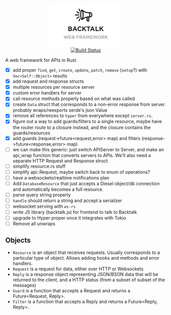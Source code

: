 <p align="center">
  <img src="https://raw.githubusercontent.com/lord/img/master/logo-backtalk.png" alt="Backtalk: API Web Server" width="226">
  <br>
  <a href="https://travis-ci.org/lord/slate"><img src="https://travis-ci.org/lord/backtalk.svg?branch=master" alt="Build Status"></a>
</p>

A web framework for APIs in Rust.

- [x] add proper `find`, `get`, `create`, `update`, `patch`, `remove` (`setup`?) with `Vec<Self::Object>` results
- [x] add request and response structs
- [x] multiple resources per resource server
- [x] custom error handlers for server
- [x] call resource methods properly based on what was called
- [x] create `Data` struct that corresponds to a non-error response from server. probably wraps/reexports serde's json Value
- [x] remove all references to `hyper` from everywhere except `server.rs`.
- [x] figure out a way to add guards/filters to a single resource, maybe have the router route to a closure instead, and the closure contains the guards/resources
- [x] add guards (request->future<request,error> map) and filters (response->future<response,error> map)
- [ ] we can make this generic: just switch APIServer to Server, and make an api_wrap function that converts servers to APIs. We'll also need a separate HTTP Request and Response struct.
- [ ] simplify resource.rs stuff
- [ ] simplify api::Request, maybe switch back to enum of operations?
- [ ] have a websockets/realtime notifications plan
- [ ] Add `DatabaseResource` that just accepts a Diesel object/db connection and automatically becomes a full resource.
- [ ] parse query string properly
- [ ] `handle` should return a string and accept a serializer
- [ ] websocket serving with `ws-rs`
- [ ] write JS library (backtalk.js) for frontend to talk to Backtalk
- [ ] upgrade to Hyper proper once it integrates with Tokio
- [ ] Remove all unwraps

## Objects

- `Resource` is an object that receives requests. Usually corresponds to a particular type of object. Allows adding hooks and methods and error handlers.
- `Request` is a request for data, either over HTTP or Websockets
- `Reply` is a response object representing JSON/BSON data that will be returned to the client, and a HTTP status (from a subset of subset of the messages)
- `Guard` is a function that accepts a Request and returns a Future<Request, Reply>.
- `Filter` is a function that accepts a Reply and returns a Future<Reply, Reply>.
